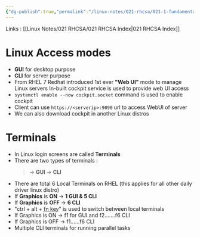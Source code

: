 ```yaml
---
{"dg-publish":true,"permalink":"/linux-notes/021-rhcsa/021-1-fundamentals-of-computer/021-1-9-basic-linux-terms/"}
---
```


Links : [[Linux Notes/021 RHCSA/021 RHCSA Index\|021 RHCSA Index]]

# Linux Access modes

- **GUI** for desktop purpose
- **CLI** for server purpose 
- From RHEL 7 Redhat introduced 1st ever **"Web UI"** mode  to manage Linux servers In-built cockpit service is used to provide web UI access
- `systemctl enable --now cockpit.socket` command is used to enable cockpit
- Client can use `https://<serverip>:9090` url to access WebUI of server
- We can also download cockpit in another Linux distros

# Terminals

- In Linux login screens are called **Terminals**
- There are two types of terminals :
	> &rarr; **GUI**
	 &rarr; **CLI**
- There are total 6 Local Terminals on RHEL (this applies for all other daily driver linux distro)
- If **Graphics** is **ON** &rarr; **1 GUI & 5 CLI**
- If **Graphics** is **OFF** &rarr; **6 CLI**
- "ctrl + alt + <abbr title="here fn means f1-f6">fn key</abbr>" is used to switch between local terminals
- If Graphics is ON &rarr; f1 for GUI and f2.......f6 CLI
- If Graphics is OFF &rarr; f1......f6 CLI
- Multiple CLI terminals for running parallel tasks

